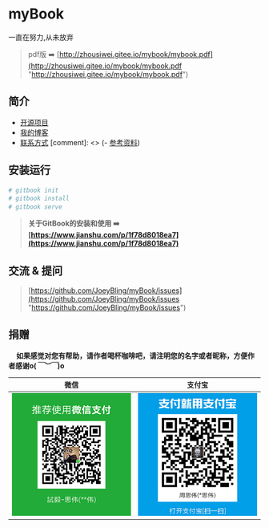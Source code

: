 # myBook
一直在努力,从未放弃

> pdf版 ➡️ [http://zhousiwei.gitee.io/mybook/mybook.pdf](http://zhousiwei.gitee.io/mybook/mybook.pdf "http://zhousiwei.gitee.io/mybook/mybook.pdf")

## 简介
- [开源项目](./opensource/README.md)
- [我的博客](./blog/README.md)
- [联系方式](./contact.md)
[comment]: <> (- [参考资料](./study.md))

## 安装运行

```bash
# gitbook init
# gitbook install
# gitbook serve
```

> **关于GitBook的安装和使用 ➡️ [https://www.jianshu.com/p/1f78d8018ea7](https://www.jianshu.com/p/1f78d8018ea7)**

## 交流 & 提问
> [https://github.com/JoeyBling/myBook/issues](https://github.com/JoeyBling/myBook/issues "https://github.com/JoeyBling/myBook/issues")

## 捐赠
&#160;&#160;&#160;&#160;**如果感觉对您有帮助，请作者喝杯咖啡吧，请注明您的名字或者昵称，方便作者感谢o(*￣︶￣*)o**

| 微信 | 支付宝 |
| :---: | :---: |
| ![](/assets/weixin.png) | ![](/assets/alipay.jpeg) |
